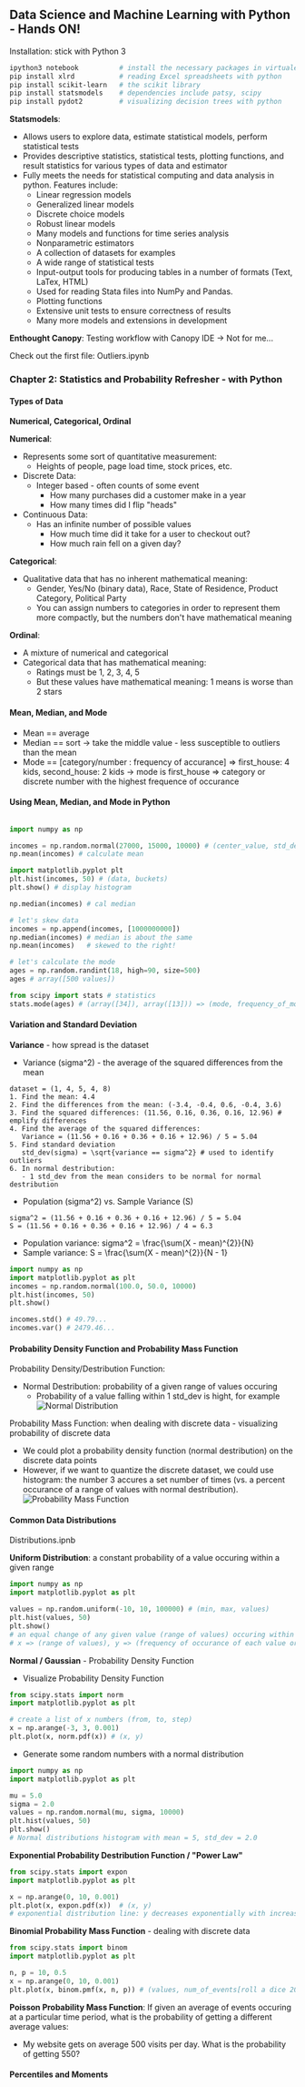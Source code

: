 ## Data Science and Machine Learning with Python - Hands ON!

Installation: stick with Python 3

```bash
ipython3 notebook          # install the necessary packages in virtualenv 
pip install xlrd           # reading Excel spreadsheets with python
pip install scikit-learn   # the scikit library
pip install statsmodels    # dependencies include patsy, scipy
pip install pydot2         # visualizing decision trees with python
```

**Statsmodels**: 
- Allows users to explore data, estimate statistical models, perform statistical tests
- Provides descriptive statistics, statistical tests, plotting functions, and result statistics for various types of data and estimator
- Fully meets the needs for statistical computing and data analysis in python. Features include:
	- Linear regression models
	- Generalized linear models
	- Discrete choice models
	- Robust linear models
	- Many models and functions for time series analysis
	- Nonparametric estimators
	- A collection of datasets for examples
	- A wide range of statistical tests
	- Input-output tools for producing tables in a number of formats (Text, LaTex, HTML)
	- Used for reading Stata files into NumPy and Pandas.
	- Plotting functions
	- Extensive unit tests to ensure correctness of results
	- Many more models and extensions in development

**Enthought Canopy**: Testing workflow with Canopy IDE -> Not for me...

Check out the first file: Outliers.ipynb

### Chapter 2: Statistics and Probability Refresher - with Python

#### Types of Data
**Numerical, Categorical, Ordinal**

**Numerical**:
- Represents some sort of quantitative measurement:
    - Heights of people, page load time, stock prices, etc.
- Discrete Data:
    - Integer based - often counts of some event
        - How many purchases did a customer make in a year
        - How many times did I flip "heads"
- Continuous Data:
    - Has an infinite number of possible values
        - How much time did it take for a user to checkout out?
		- How much rain fell on a given day?

**Categorical**:
- Qualitative data that has no inherent mathematical meaning:
    - Gender, Yes/No (binary data), Race, State of Residence, Product Category, Political Party
    - You can assign numbers to categories in order to represent them more compactly, but the numbers don't have mathematical meaning

**Ordinal**:
- A mixture of numerical and categorical
- Categorical data that has mathematical meaning:
    - Ratings must be 1, 2, 3, 4, 5
    - But these values have mathematical meaning: 1 means is worse than 2 stars

#### Mean, Median, and Mode

- Mean == average
- Median == sort -> take the middle value - less susceptible to outliers than the mean
- Mode == [category/number : frequency of accurance] => first_house: 4 kids, second_house: 2 kids -> mode is first_house => category or discrete number with the highest frequence of occurance

#### Using Mean, Median, and Mode in Python

```python

import numpy as np

incomes = np.random.normal(27000, 15000, 10000) # (center_value, std_dev, population)
np.mean(incomes) # calculate mean

import matplotlib.pyplot plt
plt.hist(incomes, 50) # (data, buckets)
plt.show() # display histogram

np.median(incomes) # cal median

# let's skew data
incomes = np.append(incomes, [1000000000])
np.median(incomes) # median is about the same
np.mean(incomes)   # skewed to the right!

# let's calculate the mode
ages = np.random.randint(18, high=90, size=500)
ages # array([500 values])

from scipy import stats # statistics
stats.mode(ages) # (array([34]), array([13])) => (mode, frequency_of_mode) => age 34 appeared 13 times
```

#### Variation and Standard Deviation

**Variance** - how spread is the dataset 
- Variance (sigma^2) - the average of the squared differences from the mean
```
dataset = (1, 4, 5, 4, 8)
1. Find the mean: 4.4
2. Find the differences from the mean: (-3.4, -0.4, 0.6, -0.4, 3.6)
3. Find the squared differences: (11.56, 0.16, 0.36, 0.16, 12.96) # emplify differences
4. Find the average of the squared differences:
   Variance = (11.56 + 0.16 + 0.36 + 0.16 + 12.96) / 5 = 5.04
5. Find standard deviation
   std_dev(sigma) = \sqrt{variance == sigma^2} # used to identify outliers
6. In normal destribution:
   - 1 std_dev from the mean considers to be normal for normal destribution
```
- Population (sigma^2) vs. Sample Variance (S)
```
sigma^2 = (11.56 + 0.16 + 0.36 + 0.16 + 12.96) / 5 = 5.04
S = (11.56 + 0.16 + 0.36 + 0.16 + 12.96) / 4 = 6.3
```
- Population variance: sigma^2 = \frac{\sum(X - mean)^{2}}{N}
- Sample variance: S = \frac{\sum(X - mean)^{2}}{N - 1}

```python
import numpy as np
import matplotlib.pyplot as plt
incomes = np.random.normal(100.0, 50.0, 10000)
plt.hist(incomes, 50)
plt.show()

incomes.std() # 49.79...
incomes.var() # 2479.46...
```

#### Probability Density Function and Probability Mass Function

Probability Density/Destribution Function:
- Normal Destribution: probability of a given range of values occuring
    - Probability of a value falling within 1 std_dev is hight, for example
![Normal Distribution](imgs/1_normal_destribution.png)

Probability Mass Function: when dealing with discrete data - visualizing probability of discrete data
- We could plot a probability density function (normal destribution) on the discrete data points
- However, if we want to quantize the discrete dataset, we could use histogram: the number 3 accures a set number of times (vs. a percent occurance of a range of values with normal destribution).
![Probability Mass Function](imgs/2_probability_mass_function.png)

#### Common Data Distributions
Distributions.ipnb

**Uniform Distribution**: a constant probability of a value occuring within a given range

```python
import numpy as np
import matplotlib.pyplot as plt

values = np.random.uniform(-10, 10, 100000) # (min, max, values)
plt.hist(values, 50)
plt.show()
# an equal change of any given value (range of values) occuring within the data
# x => (range of values), y => (frequency of occurance of each value or range of values)
```

**Normal / Gaussian** - Probability Density Function

- Visualize Probability Density Function 
```python
from scipy.stats import norm
import matplotlib.pyplot as plt

# create a list of x numbers (from, to, step)
x = np.arange(-3, 3, 0.001)
plt.plot(x, norm.pdf(x)) # (x, y)
```

- Generate some random numbers with a normal distribution
```python
import numpy as np
import matplotlib.pyplot as plt

mu = 5.0
sigma = 2.0
values = np.random.normal(mu, sigma, 10000)
plt.hist(values, 50)
plt.show()
# Normal distributions histogram with mean = 5, std_dev = 2.0
```

**Exponential Probability Destribution Function / "Power Law"**

```python
from scipy.stats import expon
import matplotlib.pyplot as plt

x = np.arange(0, 10, 0.001)
plt.plot(x, expon.pdf(x))  # (x, y)
# exponential distribution line: y decreases exponentially with increasing x
```

**Binomial Probability Mass Function** - dealing with discrete data

```python
from scipy.stats import binom
import matplotlib.pyplot as plt

n, p = 10, 0.5
x = np.arange(0, 10, 0.001)
plt.plot(x, binom.pmf(x, n, p)) # (values, num_of_events[roll a dice 20 times], prob_of_event_occuring)
```

**Poisson Probability Mass Function**: 
If given an average of events occuring at a particular time period, what is the probability of getting a different average values: 
- My website gets on average 500 visits per day. What is the probability of getting 550?

#### Percentiles and Moments

